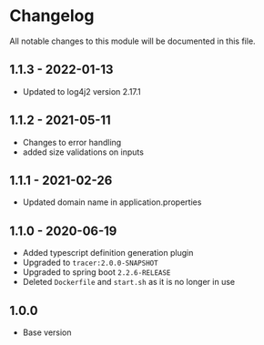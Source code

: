 

# Changelog
All notable changes to this module will be documented in this file.
## 1.1.3 - 2022-01-13
- Updated to log4j2 version 2.17.1

## 1.1.2 - 2021-05-11
- Changes to error handling
- added size validations on inputs

## 1.1.1 - 2021-02-26
- Updated domain name in application.properties

## 1.1.0 - 2020-06-19
- Added typescript definition generation plugin
- Upgraded to `tracer:2.0.0-SNAPSHOT`
- Upgraded to spring boot `2.2.6-RELEASE`
- Deleted `Dockerfile` and `start.sh` as it is no longer in use

## 1.0.0

- Base version
